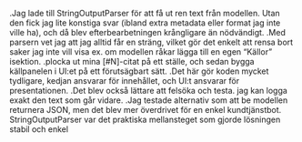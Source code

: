.Jag lade till StringOutputParser för att få ut ren text från modellen. Utan den fick jag lite konstiga svar (ibland extra metadata eller format jag inte ville ha), och då blev efterbearbetningen krångligare än nödvändigt. 
.Med parsern vet jag att jag alltid får en sträng, vilket gör det enkelt att rensa bort saker jag inte vill visa ex. om modellen råkar lägga till en egen “Källor” isektion.
.plocka ut mina [#N]-citat på ett ställe, och sedan bygga källpanelen i UI:et på ett förutsägbart sätt.
.Det här gör koden mycket tydligare, kedjan ansvarar för innehållet, och UI:t ansvarar för presentationen. 
.Det blev också lättare att felsöka och testa. jag kan logga exakt den text som går vidare. 
.Jag testade alternativ som att be modellen returnera JSON, men det blev mer överdrivet för en enkel kundtjänstbot. 
StringOutputParser var det praktiska mellansteget som gjorde lösningen stabil och enkel 
